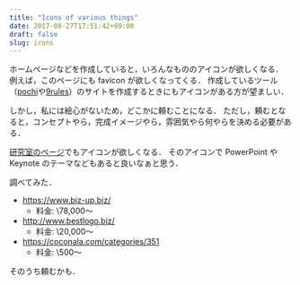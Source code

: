```yaml
---
title: "Icons of various things"
date: 2017-08-27T17:51:42+09:00
draft: false
slug: icons
---
```


ホームページなどを作成していると，いろんなもののアイコンが欲しくなる．
例えば，このページにも favicon が欲しくなってくる．
作成しているツール（[pochi](https://github.com/tamada/pochi)や[9rules](https://github.com/tamada/9rules)）のサイトを作成するときにもアイコンがある方が望ましい．

しかし，私には絵心がないため，どこかに頼むことになる．
ただし，頼むとなると，コンセプトやら，完成イメージやら，雰囲気やら何やらを決める必要がある．

[研究室のページ](https://tamadalab.github.io)でもアイコンが欲しくなる．
そのアイコンで PowerPoint や Keynote のテーマなどもあると良いなぁと思う．

調べてみた．

* https://www.biz-up.biz/
    * 料金: \78,000〜
* http://www.bestlogo.biz/
    * 料金: \20,000〜
* https://coconala.com/categories/351
    * 料金: \500〜

そのうち頼むかも．
